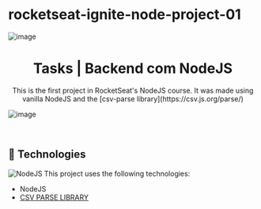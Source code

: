 # rocketseat-ignite-node-project-01
  
  
  ![image](https://seeklogo.com/images/R/rocketseat-logo-666CE4B396-seeklogo.com.png)  



<h1 align="center"> Tasks | Backend com NodeJS  </h1>

<p align="center">
This is the first project in RocketSeat's NodeJS course. It was made using vanilla NodeJS and the [csv-parse library](https://csv.js.org/parse/) 
</p>

![image](https://app.rocketseat.com.br/_next/image?url=%2Fassets%2Flogos%2Fignite.svg&w=256&q=75)  

<br>


## 🚀 Technologies
  ![NodeJS](https://img.shields.io/badge/node.js-6DA55F?style=for-the-badge&logo=node.js&logoColor=white)
This project uses the following technologies: 

- NodeJS
- [CSV PARSE LIBRARY](https://csv.js.org/parse/) 



